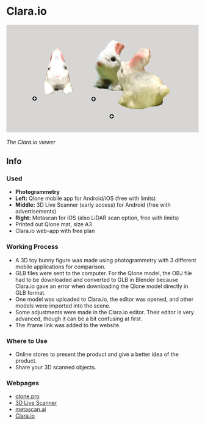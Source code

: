# Clara.io

[![Clara.io Viewer](images/claraio.jpg)](https://clara.io/view/aec7ff3b-44f2-4636-a698-88cd62337bbb)

_The Clara.io viewer_

## Info

### Used

- **Photogrammetry**
- **Left:** Qlone mobile app for Android/iOS (free with limits)
- **Middle:** 3D Live Scanner (early access) for Android (free with advertisements)
- **Right:** Metascan for iOS (also LiDAR scan option, free with limits)
- Printed out Qlone mat, size A3
- Clara.io web-app with free plan

### Working Process

- A 3D toy bunny figure was made using photogrammetry with 3 different mobile applications for comparison.
- GLB files were sent to the computer. For the Qlone model, the OBJ file had to be downloaded and converted to GLB in Blender because Clara.io gave an error when downloading the Qlone model directly in GLB format.
- One model was uploaded to Clara.io, the editor was opened, and other models were imported into the scene.
- Some adjustments were made in the Clara.io editor. Their editor is very advanced, though it can be a bit confusing at first.
- The iframe link was added to the website.

### Where to Use

- Online stores to present the product and give a better idea of the product.
- Share your 3D scanned objects.

### Webpages

- [qlone.pro](https://www.qlone.pro)
- [3D Live Scanner](https://lvonasek.github.io)
- [metascan.ai](https://metascan.ai)
- [Clara.io](https://clara.io)
